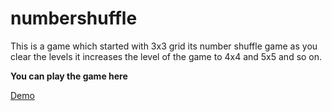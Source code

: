 numbershuffle
=============

This is a game which started with 3x3 grid its number shuffle game as you clear the levels it increases the level of the game to 4x4 and 5x5 and so on.


<strong>You can play the game here </strong>

<a href="http://jsbin.com/xobaqubu/6/watch?output" target="_blank">Demo </a>


